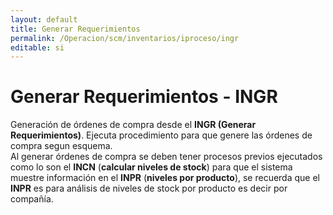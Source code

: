 ```yaml
---
layout: default
title: Generar Requerimientos
permalink: /Operacion/scm/inventarios/iproceso/ingr
editable: si
---
```


# Generar Requerimientos - INGR  

Generación de órdenes de compra desde el **INGR (Generar Requerimientos)**. Ejecuta procedimiento para que genere las órdenes de compra segun esquema.  
Al generar órdenes de compra se deben tener procesos previos ejecutados como lo son el **INCN** (**calcular niveles de stock**) para que el sistema muestre información en el **INPR** (**niveles por producto**), se recuerda que el **INPR** es para análisis de niveles de stock por producto es decir por compañía.  



